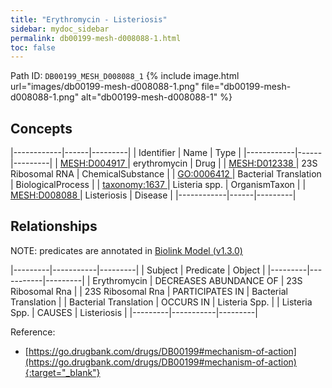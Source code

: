```yaml
---
title: "Erythromycin - Listeriosis"
sidebar: mydoc_sidebar
permalink: db00199-mesh-d008088-1.html
toc: false 
---
```



Path ID: `DB00199_MESH_D008088_1`
{% include image.html url="images/db00199-mesh-d008088-1.png" file="db00199-mesh-d008088-1.png" alt="db00199-mesh-d008088-1" %}

## Concepts

|------------|------|---------|
| Identifier | Name | Type    |
|------------|------|---------|
| <a href="https://identifiers.org/MESH:D004917">MESH:D004917 </a> | erythromycin | Drug |
| <a href="https://identifiers.org/MESH:D012338">MESH:D012338 </a> | 23S Ribosomal RNA | ChemicalSubstance |
| <a href="https://identifiers.org/GO:0006412">GO:0006412 </a> | Bacterial Translation | BiologicalProcess |
| <a href="https://identifiers.org/taxonomy:1637">taxonomy:1637 </a> | Listeria spp. | OrganismTaxon |
| <a href="https://identifiers.org/MESH:D008088">MESH:D008088 </a> | Listeriosis | Disease |
|------------|------|---------|

## Relationships


NOTE: predicates are annotated in <a href="https://github.com/biolink/biolink-model/releases/tag/v1.3.0">Biolink Model (v1.3.0)</a>

|---------|-----------|---------|
| Subject | Predicate | Object  |
|---------|-----------|---------|
| Erythromycin | DECREASES ABUNDANCE OF | 23S Ribosomal Rna |
| 23S Ribosomal Rna | PARTICIPATES IN | Bacterial Translation |
| Bacterial Translation | OCCURS IN | Listeria Spp. |
| Listeria Spp. | CAUSES | Listeriosis |
|---------|-----------|---------|

Reference:
  - [https://go.drugbank.com/drugs/DB00199#mechanism-of-action](https://go.drugbank.com/drugs/DB00199#mechanism-of-action){:target="_blank"}